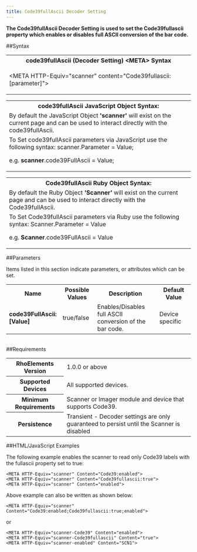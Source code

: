 ```yaml
---
title: Code39fullAscii Decoder Setting
---
```



<b>
The Code39fullAscii Decoder Setting is used to set the Code39fullascii property which enables or disables full ASCII conversion of the bar code.
</b>

##Syntax

<table class="re-table"><tr><th class="tableHeading">code39fullAscii (Decoder Setting) &lt;META&gt; Syntax
</th></tr><tr><td class="clsSyntaxCells clsOddRow"><p>&lt;META HTTP-Equiv="scanner" content="Code39fullascii:[parameter]"&gt;</p></td></tr></table>
<table class="re-table"><tr><th class="tableHeading">code39fullAscii JavaScript Object Syntax:</th></tr><tr><td class="clsSyntaxCells clsOddRow">
By default the JavaScript Object <b>'scanner'</b> will exist on the current page and can be used to interact directly with the code39fullAscii.
</td></tr><tr><td class="clsSyntaxCells clsEvenRow">
To Set code39fullAscii parameters via JavaScript use the following syntax: scanner.Parameter = Value;
<P />e.g. <b>scanner</b>.code39FullAscii = Value;
</td></tr></table>
<table class="re-table"><tr><th class="tableHeading">Code39fullAscii Ruby Object Syntax:</th></tr><tr><td class="clsSyntaxCells clsOddRow">
By default the Ruby Object <b>'Scanner'</b> will exist on the current page and can be used to interact directly with the Code39fullAscii.
</td></tr><tr><td class="clsSyntaxCells clsEvenRow">
To Set Code39fullAscii parameters via Ruby use the following syntax: Scanner.Parameter = Value
<P />e.g. <b>Scanner</b>.code39FullAscii = Value
</td></tr></table>



##Parameters


Items listed in this section indicate parameters, or attributes which can be set.
<table class="re-table"><col width="20%" /><col width="20%" /><col width="38%" /><col width="22%" /><tr><th class="tableHeading">Name</th><th class="tableHeading">Possible Values</th><th class="tableHeading">Description</th><th class="tableHeading">Default Value</th></tr><tr><td class="clsSyntaxCells clsOddRow"><b>code39FullAscii:[Value]
</b></td><td class="clsSyntaxCells clsOddRow">true/false</td><td class="clsSyntaxCells clsOddRow">Enables/Disables full ASCII conversion of the bar code.</td><td class="clsSyntaxCells clsOddRow">Device specific</td></tr></table>
<table class="re-table"><col width="78%" /><col width="8%" /><col width="1%" /><col width="5%" /><col width="1%" /><col width="5%" /><col width="2%" /></table>





##Requirements

<table class="re-table"><tr><th class="tableHeading">RhoElements Version</th><td class="clsSyntaxCell clsEvenRow">1.0.0 or above
</td></tr><tr><th class="tableHeading">Supported Devices</th><td class="clsSyntaxCell clsOddRow">All supported devices.</td></tr><tr><th class="tableHeading">Minimum Requirements</th><td class="clsSyntaxCell clsOddRow">Scanner or Imager module and device that supports Code39.</td></tr><tr><th class="tableHeading">Persistence</th><td class="clsSyntaxCell clsEvenRow">Transient - Decoder settings are only guaranteed to persist until the Scanner is disabled</td></tr></table>


##HTML/JavaScript Examples

The following example enables the scanner to read only Code39 labels with the fullascii property set to true:

	<META HTTP-Equiv="scanner" Content="Code39:enabled">
	<META HTTP-Equiv="scanner" Content="Code39fullascii:true">
	<META HTTP-Equiv="scanner" Content="enabled">
	
Above example can also be written as shown below:

	<META HTTP-Equiv="scanner" Content="Code39:enabled;Code39fullascii:true;enabled">
	
or

	<META HTTP-Equiv="scanner-Code39" Content="enabled">
	<META HTTP-Equiv="scanner-Code39fullascii" Content="true">
	<META HTTP-Equiv="scanner-enabled" Content="SCN1">
	



